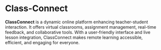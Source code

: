 # Class-Connect
**ClassConnect** is a dynamic online platform enhancing teacher-student interaction. It offers virtual classrooms, assignment management, real-time feedback, and collaborative tools. With a user-friendly interface and live lesson integration, ClassConnect makes remote learning accessible, efficient, and engaging for everyone.
